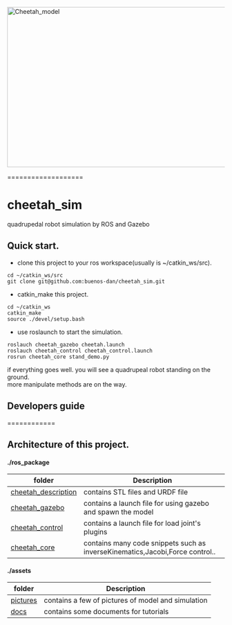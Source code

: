 <p align="left">
	<img src="https://github.com/buenos-dan/cheetah_sim/blob/master/assets/pictures/cheetah.jpg" alt="Cheetah_model"  width="600" height="370"/>
</p>

=================== 

# cheetah_sim
quadrupedal robot simulation by ROS and Gazebo  

## Quick start. 
* clone this project to your ros workspace(usually is ~/catkin_ws/src).   
```
cd ~/catkin_ws/src
git clone git@github.com:buenos-dan/cheetah_sim.git
```

* catkin_make this project.   
```
cd ~/catkin_ws
catkin_make
source ./devel/setup.bash
```

* use roslaunch to start the simulation.    
```
roslauch cheetah_gazebo cheetah.launch  
roslauch cheetah_control cheetah_control.launch  
rosrun cheetah_core stand_demo.py
```

if everything goes well. you will see a quadrupeal robot standing on the ground.   
more manipulate methods are on the way.   

## Developers guide    

============


## Architecture of this project.    
#### ./ros_package 

|**folder**                        |**Description**                     |   
|----------------------------------|------------------------------------|   
|[cheetah_description](https://github.com/buenos-dan/cheetah_sim/tree/master/ros_package/cheetah_description)              |contains STL files and URDF file    |   
|[cheetah_gazebo](https://github.com/buenos-dan/cheetah_sim/tree/master/ros_package/cheetah_gazebo)                    |contains a launch file for using gazebo and spawn the model|    
|[cheetah_control](https://github.com/buenos-dan/cheetah_sim/tree/master/ros_package/cheetah_control)                   |contains a launch file for load joint's plugins   |    
|[cheetah_core](https://github.com/buenos-dan/cheetah_sim/tree/master/ros_package/cheetah_core)                   |contains many code snippets such as inverseKinematics,Jacobi,Force control..   |    


#### ./assets

|**folder**                        |**Description**                     |   
|----------------------------------|------------------------------------|   
|[pictures](https://github.com/buenos-dan/cheetah_sim/tree/master/assets/picture)              |contains a few of pictures of model and simulation |   
|[docs](https://github.com/buenos-dan/cheetah_sim/tree/master/assets/docs)                    |contains some documents for tutorials|    
